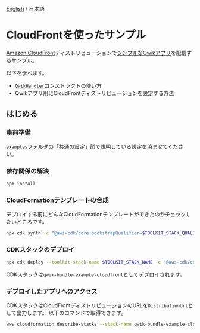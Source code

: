 [English](./README.md) / 日本語

# CloudFrontを使ったサンプル

[Amazon CloudFront](https://aws.amazon.com/cloudfront/)ディストリビューションで[シンプルなQwikアプリ](../qwik-app/README_ja.md)を配信するサンプル。

以下を学べます。
- [`QwikHandler`](../../api-docs/markdown/cdk-qwik-bundle.qwikhandler.md)コンストラクトの使い方
- Qwikアプリ用にCloudFrontディストリビューションを設定する方法

## はじめる

### 事前準備

[`examples`フォルダ](../README_ja.md)の[「共通の設定」節](../README_ja.md#共通の設定)で説明している設定を済ませてください。

### 依存関係の解決

```sh
npm install
```

### CloudFormationテンプレートの合成

デプロイする前にどんなCloudFormationテンプレートができたのかチェックしたいところです。

```sh
npx cdk synth -c "@aws-cdk/core:bootstrapQualifier=$TOOLKIT_STACK_QUALIFIER"
```

### CDKスタックのデプロイ

```sh
npx cdk deploy --toolkit-stack-name $TOOLKIT_STACK_NAME -c "@aws-cdk/core:bootstrapQualifier=$TOOLKIT_STACK_QUALIFIER"
```

CDKスタックは`qwik-bundle-example-cloudfront`としてデプロイされます。

### デプロイしたアプリへのアクセス

CDKスタックはCloudFrontディストリビューションのURLを`DistributionUrl`として出力します。
以下のコマンドで取得できます。

```sh
aws cloudformation describe-stacks --stack-name qwik-bundle-example-cloudfront --query "Stacks[0].Outputs[?OutputKey=='DistributionUrl'].OutputValue" --output text
```